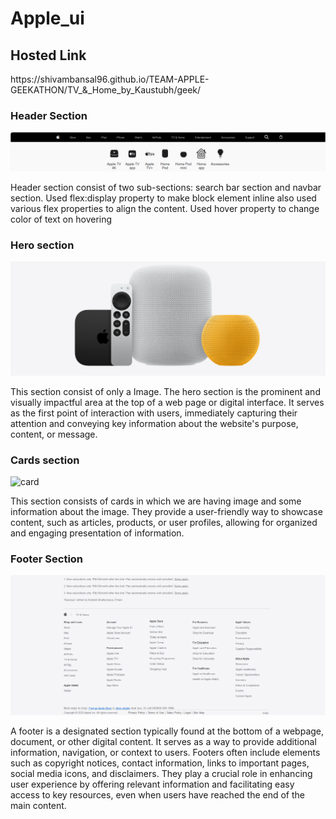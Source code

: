 # Apple_ui
<h2>Hosted Link</h2>
https://shivambansal96.github.io/TEAM-APPLE-GEEKATHON/TV_&_Home_by_Kaustubh/geek/

<h3>Header Section</h3>

<img src="./ss/navbar.png">

Header section consist of two sub-sections: search bar section and navbar section. Used flex:display property to make block element inline also used various flex properties to align the content.
Used hover property to change color of text on hovering

<h3>Hero section</h3>

<img src="./ss/hero.png">

This section consist of only a Image. The hero section is the prominent and visually impactful area at the top of a web page or digital interface. It serves as the first point of interaction with users, immediately capturing their attention and conveying key information about the website's purpose, content, or message.

 <h3>Cards section</h3>

 ![card](https://github.com/Shivambansal96/TEAM-APPLE-GEEKATHON/assets/101471237/65cf3e37-a99d-4ac5-9f9d-39eb3f2f454d)

 
This section consists of cards in which we are having image and some information about the image. They provide a user-friendly way to showcase content, such as articles, products, or user profiles, allowing for organized and engaging presentation of information.
 
 
 
 <h3> Footer Section</h3>
 
<img src="./ss/footer.png">

A footer is a designated section typically found at the bottom of a webpage, document, or other digital content. It serves as a way to provide additional information, navigation, or context to users. Footers often include elements such as copyright notices, contact information, links to important pages, social media icons, and disclaimers. They play a crucial role in enhancing user experience by offering relevant information and facilitating easy access to key resources, even when users have reached the end of the main content.

